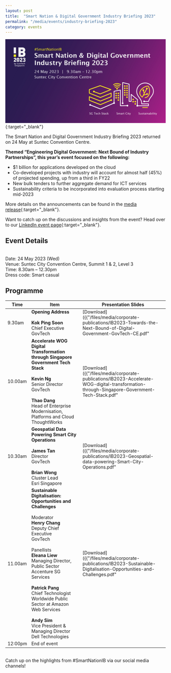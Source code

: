```yaml
---
layout: post
title:  "Smart Nation & Digital Government Industry Briefing 2023"
permalink: "/media/events/industry-briefing-2023"
category: events
---
```


[![Smart Nation & Digital Government Industry Briefing 2023](/images/media/events/Industry-Briefing-2023-banner2.jpg)](https://go.gov.sg/ib2023-gt){:target="_blank"} 

The Smart Nation and Digital Government Industry Briefing 2023 returned on 24 May at Suntec Convention Centre.



**Themed “Engineering Digital Government: Next Bound of Industry Partnerships”, this year’s event focused on the following:**
* $1 billion for applications developed on the cloud
* Co-developed projects with industry will account for almost half (45%) of projected spending, up from a third in FY22
* New bulk tenders to further aggregate demand for ICT services
* Sustainability criteria to be incorporated into evaluation process starting mid-2023

More details on the announcements can be found in the [media release](https://www.tech.gov.sg/media/media-releases/2023-05-24-government-projected-to-spend-on-ict-in-fy23){:target="_blank"}.

Want to catch up on the discussions and insights from the event? Head over to our [LinkedIn event page](https://go.gov.sg/ib2023-virtual){:target="_blank"}.

## Event Details
<br> Date: 24 May 2023 (Wed)
<br> Venue: Suntec City Convention Centre, Summit 1 & 2, Level 3 
<br> Time:  8.30am – 12.30pm
<br> Dress code: Smart casual
<br> 
## Programme

| Time      | Item | Presentation Slides |
| ----------- | ----------- | ----------- |
| 9.30am  | **Opening Address** <br> <br> **Kok Ping Soon** <br> Chief Executive <br> GovTech | [Download]({{"/files/media/corporate-publications/IB2023-Towards-the-Next-Bound-of-Digital-Government-GovTech-CE.pdf" | absolute_url }}){:target="_blank"} |
| 10.00am  | **Accelerate WOG Digital Transformation through Singapore Government Tech Stack** <br>  <br> **Kevin Ng** <br> Senior Director <br> GovTech <br><br> **Thao Dang** <br> Head of Enterprise Modernisation, Platforms and Cloud <br> ThoughtWorks| [Download]({{"/files/media/corporate-publications/IB2023-Accelerate-WOG-digital-transformation-through-Singapore-Government-Tech-Stack.pdf" | absolute_url }}){:target="_blank"} |
| 10.30am  | **Geospatial Data Powering Smart City Operations** <br>  <br> **James Tan** <br> Director <br> GovTech <br> <br>  **Brian Wong** <br> Cluster Lead <br> Esri Singapore | [Download]({{"/files/media/corporate-publications/IB2023-Geospatial-data-powering-Smart-City-Operations.pdf" | absolute_url }}){:target="_blank"} |
| 11.00am  | **Sustainable Digitalisation:  Opportunities and Challenges** <br>  <br> Moderator <br> **Henry Chang** <br> Deputy Chief Executive <br> GovTech <br>  <br> Panellists <br> **Eleana Liew** <br> Managing Director, Public Sector <br> Accenture SG Services <br>  <br> **Patrick Pang** <br> Chief Technologist <br> Worldwide Public Sector at Amazon Web Services <br>  <br> **Andy Sim** <br> Vice President & Managing Director <br> Dell Technologies | [Download]({{"/files/media/corporate-publications/IB2023-Sustainable-Digitalisation-Opportunities-and-Challenges.pdf" | absolute_url }}){:target="_blank"} |
| 12:00pm  | End of event |

<br> Catch up on the highlights from #SmartNationIB via our social media channels!
